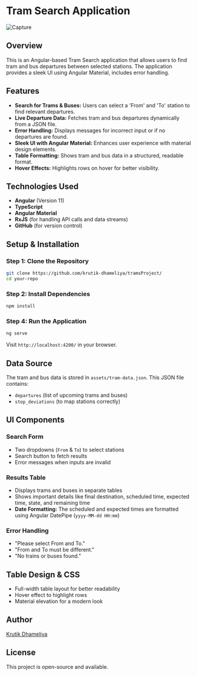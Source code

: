 # Tram Search Application
![Capture](https://github.com/user-attachments/assets/635a6d81-d2b5-4442-a9c2-12f626de02a3)

## Overview
This is an Angular-based Tram Search application that allows users to find tram and bus departures between selected stations. The application provides a sleek UI using Angular Material, includes error handling.

## Features
- **Search for Trams & Buses:** Users can select a 'From' and 'To' station to find relevant departures.
- **Live Departure Data:** Fetches tram and bus departures dynamically from a JSON file.
- **Error Handling:** Displays messages for incorrect input or if no departures are found.
- **Sleek UI with Angular Material:** Enhances user experience with material design elements.
- **Table Formatting:** Shows tram and bus data in a structured, readable format.
- **Hover Effects:** Highlights rows on hover for better visibility.

## Technologies Used
- **Angular** (Version 11)
- **TypeScript**
- **Angular Material**
- **RxJS** (for handling API calls and data streams)
- **GitHub** (for version control)

## Setup & Installation
### Step 1: Clone the Repository
```sh
git clone https://github.com/krutik-dhameliya/tramsProject/
cd your-repo
```

### Step 2: Install Dependencies
```sh
npm install
```

### Step 4: Run the Application
```sh
ng serve
```
Visit `http://localhost:4200/` in your browser.

## Data Source
The tram and bus data is stored in `assets/tram-data.json`. This JSON file contains:
- `departures` (list of upcoming trams and buses)
- `stop_deviations` (to map stations correctly)

## UI Components
### **Search Form**
- Two dropdowns (`From` & `To`) to select stations
- Search button to fetch results
- Error messages when inputs are invalid

### **Results Table**
- Displays trams and buses in separate tables
- Shows important details like final destination, scheduled time, expected time, state, and remaining time
- **Date Formatting:** The scheduled and expected times are formatted using Angular DatePipe (`yyyy-MM-dd HH:mm`)

### **Error Handling**
- "Please select From and To."
- "From and To must be different."
- "No trains or buses found."

## Table Design & CSS
- Full-width table layout for better readability
- Hover effect to highlight rows
- Material elevation for a modern look

## Author
[Krutik Dhameliya](https://github.com/krutik-dhameliya)

## License
This project is open-source and available.

